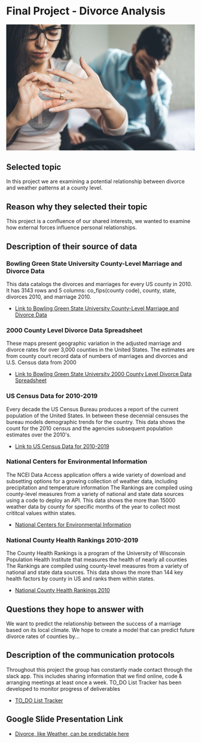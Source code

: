 # Final Project - Divorce Analysis

![Divorce](Images/divorce.jpeg)

## Selected topic 
 In this project we are examining a potential relationship between divorce and weather patterns at a county level.
 
## Reason why they selected their topic 
 This project is a confluence of our shared interests, we wanted to examine how external forces influence personal relationships.
 
## Description of their source of data 
### Bowling Green State University County-Level Marriage and Divorce Data
 This data catalogs the divorces and marriages for every US county in 2010. 
 It has 3143 rows and 5 columns: co_fips(county code), county, state, divorces 2010, and marriage 2010.   
- [Link to Bowling Green State University County-Level Marriage and Divorce Data](https://www.bgsu.edu/ncfmr/resources/data/original-data/county-level-marriage-divorce-data-2010.html)

### 2000 County Level Divorce Data Spreadsheet
These maps present geographic variation in the adjusted marriage and divorce rates for over 3,000 counties in the United States. The estimates are from county court record data of numbers of marriages and divorces and U.S. Census data from 2000
- [Link to Bowling Green State University 2000 County Level Divorce Data Spreadsheet](https://www.bgsu.edu/ncfmr/resources/data/original-data/county-level-marriage-divorce-data-2000.html)

### US Census Data for 2010-2019
 Every decade the US Census Bureau produces a report of the current population of the United States.
 In between these decennial censuses the bureau models demographic trends for the country.
 This data shows the count for the 2010 census and the agencies subsequent population estimates over the 2010's.  
- [Link to US Census Data for 2010-2019](https://www.census.gov/data/datasets/time-series/demo/popest/2010s-counties-total.html)

### National Centers for Environmental Information 
 The NCEI Data Access application offers a wide variety of download and subsetting options for a growing collection of weather data, including precipitation and temperature     information 
 The Rankings are compiled using county-level measures from a variety of national and state data sources using a code to deploy an API.
 This data shows the more than 15000 weather data by county for specific months of the year to collect most crititcal values within states.  
- [National Centers for Environmental Information](https://www.ncei.noaa.gov/access)

### National County Health Rankings 2010-2019
 The County Health Rankings is a program of the University of Wisconsin Population Health Institute that measures the health of nearly all counties 
 The Rankings are compiled using county-level measures from a variety of national and state data sources.
 This data shows the more than 144 key health factors by county in US and ranks them within states.  
- [National County Health Rankings 2010](https://www.countyhealthrankings.org/explore-health-rankings/rankings-data-documentation/national-data-documentation-2010-2019)

## Questions they hope to answer with
 We want to predict the relationship between the success of a marriage based on its local climate.
 We hope to create a model that can predict future divorce rates of counties by...
 
##  Description of the communication protocols 
 Throughout this project the group has constantly made contact through the slack app.
 This includes sharing information that we find online, code & arranging meetings at least once a week.
 TO_DO List Tracker has been developed to monitor progress of deliverables 
 - [TO_DO List Tracker](https://docs.google.com/spreadsheets/d/1U_9O-k0YK3AiKl6bOaacjRLvW4Q3csCAwT0udpdqPrk/edit?usp=sharing)

## Google Slide Presentation Link
- [Divorce, like Weather, can be predictable here](https://docs.google.com/presentation/d/1D8cOtKXKZau2pQhyuw1ub7cr5JZfprV3wk8EgnLWJCA/edit?usp=sharing)
 
